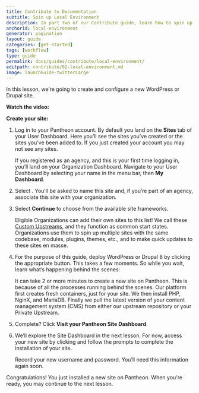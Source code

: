 ```yaml
---
title: Contribute to Documentation
subtitle: Spin up Local Environment
description: In part two of our Contribute guide, learn how to spin up your local environment.
anchorid: local-environment
generator: pagination
layout: guide
categories: [get-started]
tags: [workflow]
type: guide
permalink: docs/guides/contribute/local-environment/
editpath: contribute/02-local-environment.md
image: launchGuide-twitterLarge
---
```


In this lesson, we’re going to create and configure a new WordPress or Drupal site.

**Watch the video:**

<Youtube src="NBL2Ejh8TI4" title="Create New Site" />

**Create your site:**

1. Log in to your Pantheon account. By default you land on the **Sites** tab of your User Dashboard. Here you’ll see the sites you’ve created or the sites you’ve been added to. If you just created your account you may not see any sites.

   <Alert title="Note" type="info">

   If you registered as an agency, and this is your first time logging in, you’ll land on your Organization Dashboard. Navigate to your User Dashboard by selecting your name in the menu bar, then **My Dashboard**.

   </Alert>

2. Select <Icon icon="plus" text="Create New Site"/>. You’ll be asked to name this site and, if you’re part of an agency, associate this site with your organization.

3. Select **Continue** to choose from the available site frameworks.

   <Alert title="Note" type="info">

   Eligible Organizations can add their own sites to this list! We call these [Custom Upstreams](/custom-upstream), and they function as common start states. Organizations use them to spin up multiple sites with the same codebase, modules, plugins, themes, etc., and to make quick updates to these sites en masse.

   </Alert>

4. For the purpose of this guide, deploy WordPress or Drupal 8 by clicking the appropriate button. This takes a few moments. So while you wait, learn what’s happening behind the scenes:

   <Accordion title="Deploy a Site on Pantheon (optional)" icon="lightbulb" id="understand-deploy" >

   It can take 2 or more minutes to create a new site on Pantheon. This is because of all the processes running behind the scenes. Our platform first creates fresh containers, just for your site. We then install PHP, NginX, and MariaDB. Finally we pull the latest version of your content management system (CMS) from either our upstream repository or your Private Upstream.

   </Accordion>

5. Complete? Click **Visit your Pantheon Site Dashboard**.

6. We’ll explore the Site Dashboard in the next lesson. For now, access your new site by clicking <Icon icon="new-window-alt" text="Visit Development Site"/> and follow the prompts to complete the installation of your site.

   <Alert title="Note" type="info">

   Record your new username and password. You’ll need this information again soon.

   </Alert>

Congratulations! You just installed a new site on Pantheon. When you're ready, you may continue to the next lesson.

